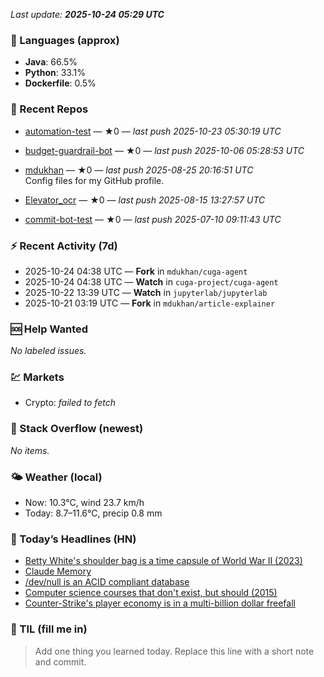 

<!-- DAILY-SECTION:START -->
_Last update: **2025-10-24 05:29 UTC**_


### 🧪 Languages (approx)
- **Java**: 66.5%
- **Python**: 33.1%
- **Dockerfile**: 0.5%

### 🔧 Recent Repos
- [automation-test](https://github.com/mdukhan/automation-test) — ★0 — _last push 2025-10-23 05:30:19 UTC_  
  
- [budget-guardrail-bot](https://github.com/mdukhan/budget-guardrail-bot) — ★0 — _last push 2025-10-06 05:28:53 UTC_  
  
- [mdukhan](https://github.com/mdukhan/mdukhan) — ★0 — _last push 2025-08-25 20:16:51 UTC_  
  Config files for my GitHub profile.
- [Elevator_ocr](https://github.com/mdukhan/Elevator_ocr) — ★0 — _last push 2025-08-15 13:27:57 UTC_  
  
- [commit-bot-test](https://github.com/mdukhan/commit-bot-test) — ★0 — _last push 2025-07-10 09:11:43 UTC_  
  

### ⚡ Recent Activity (7d)
- 2025-10-24 04:38 UTC — **Fork** in `mdukhan/cuga-agent`
- 2025-10-24 04:38 UTC — **Watch** in `cuga-project/cuga-agent`
- 2025-10-22 13:39 UTC — **Watch** in `jupyterlab/jupyterlab`
- 2025-10-21 03:19 UTC — **Fork** in `mdukhan/article-explainer`

### 🆘 Help Wanted
_No labeled issues._

### 💹 Markets
- Crypto: _failed to fetch_

### 🧩 Stack Overflow (newest)
_No items._

### 🌤️ Weather (local)
- Now: 10.3°C, wind 23.7 km/h
- Today: 8.7–11.6°C, precip 0.8 mm

### 📰 Today’s Headlines (HN)
- [Betty White&#x27;s shoulder bag is a time capsule of World War II (2023)](https://roc.camera/)
- [Claude Memory](https://americanhistory.si.edu/explore/stories/betty-white-world-war-ii)
- [&#x2F;dev&#x2F;null is an ACID compliant database](https://www.anthropic.com/news/memory)
- [Computer science courses that don&#x27;t exist, but should (2015)](https://jyu.dev/blog/why-dev-null-is-an-acid-compliant-database/)
- [Counter-Strike&#x27;s player economy is in a multi-billion dollar freefall](https://prog21.dadgum.com/210.html)

### 🧠 TIL (fill me in)
> Add one thing you learned today. Replace this line with a short note and commit.

<!-- DAILY-SECTION:END -->
